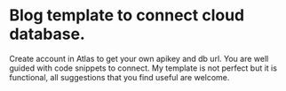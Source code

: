 # Blog template to connect cloud database. 

Create account in Atlas to get your own apikey and db url. You are well guided with code snippets to connect. My template is not perfect but it is functional, all suggestions that you find useful are welcome.
